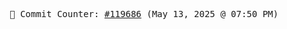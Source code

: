 <p align="center">
    <samp>
        📮 Commit Counter: <a href="https://github.com/Javascript-void0/Javascript-void0/commits/main">#119686</a> (May 13, 2025 @ 07:50 PM)
    </samp>
</p>